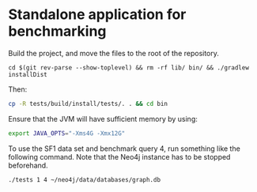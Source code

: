 # Standalone application for benchmarking


Build the project, and move the files to the root of the repository.

```
cd $(git rev-parse --show-toplevel) && rm -rf lib/ bin/ && ./gradlew installDist
```

Then:

```bash
cp -R tests/build/install/tests/. . && cd bin
```

Ensure that the JVM will have sufficient memory by using:

```bash
export JAVA_OPTS="-Xms4G -Xmx12G"
```

To use the SF1 data set and benchmark query 4, run something like the following command. Note that the Neo4j instance has to be stopped beforehand.

```bash
./tests 1 4 ~/neo4j/data/databases/graph.db
```
